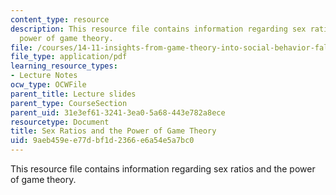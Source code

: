 ```yaml
---
content_type: resource
description: This resource file contains information regarding sex ratios and the
  power of game theory.
file: /courses/14-11-insights-from-game-theory-into-social-behavior-fall-2013/9aeb459ee77dbf1d2366e6a54e5a7bc0_MIT14_11F13_Sex_Ratio_hand.pdf
file_type: application/pdf
learning_resource_types:
- Lecture Notes
ocw_type: OCWFile
parent_title: Lecture slides
parent_type: CourseSection
parent_uid: 31e3ef61-3241-3ea0-5a68-443e782a8ece
resourcetype: Document
title: Sex Ratios and the Power of Game Theory
uid: 9aeb459e-e77d-bf1d-2366-e6a54e5a7bc0
---
```

This resource file contains information regarding sex ratios and the power of game theory.

